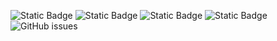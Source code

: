 ![Static Badge](https://img.shields.io/badge/blacklists-60-000000) ![Static Badge](https://img.shields.io/badge/blacklisted-2924966-cc0000) ![Static Badge](https://img.shields.io/badge/whitelisted-2242-00CC00) ![Static Badge](https://img.shields.io/badge/streaming_blacklist-28106-000000) ![GitHub issues](https://img.shields.io/github/issues/fabriziosalmi/blacklists)
